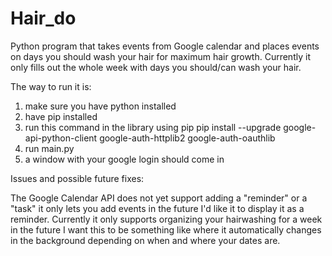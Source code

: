 # Hair_do
Python program that takes events from Google calendar and places events on days you should wash your hair for maximum hair growth.
Currently it only fills out the whole week with days you should/can wash your hair.

The way to run it is:
1) make sure you have python installed
2) have pip installed
3) run this command in the library using pip
pip install --upgrade google-api-python-client google-auth-httplib2 google-auth-oauthlib
4) run main.py
5) a window with your google login should come in


Issues and possible future fixes:

The Google Calendar API does not yet support adding a "reminder" or a "task" it only lets you add events in the future I'd like it to
display it as a reminder.
Currently it only supports organizing your hairwashing for a week in the future I want this to be something like where it automatically
changes in the background depending on when and where your dates are.

